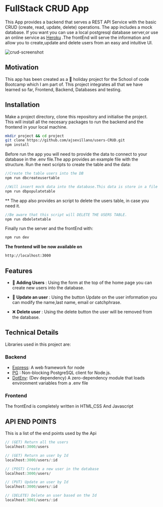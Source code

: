 # FullStack CRUD App

This App provides a backend that serves a REST API Service with the basic CRUD (create, read, update, delete) operations. The app includes a mock database. If you want you can use a local postgresql database server,or use an online service as [Heroku](https://www.heroku.com/) .The frontEnd will serve the information and allow you to create,update and delete users from an easy and intuitive UI.

![crud-screenshot](https://user-images.githubusercontent.com/35935634/147740368-a71ddb51-1f09-4372-9a1c-4c3fe34f8f29.gif)

## Motivation

This app has been created as a 🎄 holiday project for the School of code Bootcamp which I am part of. This project integrates all that we have learned so far, Frontend, Backend, Databases and testing.

## Installation

Make a project directory, clone this repository and initialise the project.\
This will install all the necesary packages to run the backend and the frontend in your local machine.

```bash
mkdir project && cd project
git clone https://github.com/ajsevillano/users-CRUD.git
npm install
```

Before run the app you will need to provide the data to connect to your database in the .env file.The app provides an example file with the structure.
Run the next scripts to create the table and the data:

```javascript
//Create the table users into the DB
npm run dbcreateusertable

//Will insert mock data into the database.This data is store in a file in db/mockData/users.js
npm run dbpopulatetable

```

\*\* The app also provides an script to delete the users table, in case you need it.

```javascript
//Be aware that this script will DELETE THE USERS TABLE.
npm run dbdeletetable
```

Finally run the server and the frontEnd with:

```javascript
npm run dev
```

**The frontend will be now available on**

```bash
http://localhost:3000
```

## Features

- 👤 **Adding Users** : Using the form at the top of the home page you can create new users into the database.

- 🔄 **Update an user** : Using the button Update on the user information you can modify the name,last name, email or catchphrase.

- ❌ **Delete user** : Using the delete button the user will be removed from the database.

## Technical Details

Libraries used in this project are:

### Backend

- [Express](https://www.npmjs.com/package/express): A web framework for node
- [PG](https://www.npmjs.com/package/pg) : Non-blocking PostgreSQL client for Node.js.
- [DotEnv](https://www.npmjs.com/package/dotenv): (Dev dependency) A zero-dependency module that loads environment variables from a .env file

### Frontend

The frontEnd is completely written in HTML,CSS And Javascript

## API END POINTS

This is a list of the end points used by the Api

```javascript
// (GET) Return all the users
localhost:3000/users

// (GET) Return an user by Id
localhost:3000/users/:id

// (POST) Create a new user in the database
localhost:3000/users/

// (PUT) Update an user by Id
localhost:3000/users/:id

// (DELETE) Delete an user based on the Id
localhost:3001/users/:id

```
